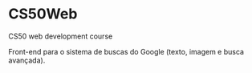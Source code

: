 # CS50Web
CS50 web development course

Front-end para o sistema de buscas do Google (texto, imagem e busca avançada).
